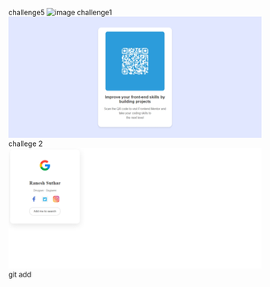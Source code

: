 challenge5
![image](https://github.com/user-attachments/assets/8086cb51-2479-474e-8671-3b3ca4419e1e)
challenge1
![Alt text](image.png)
challege 2
![Alt text](image-2.png)git add